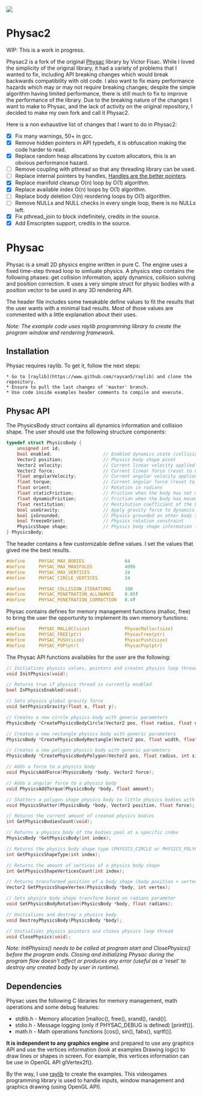 <img src="https://github.com/victorfisac/Physac/blob/master/icon/physac_256x256.png">

# Physac2

WIP: This is a work in progress.

Physac2 is a fork of the original [Physac](https://github.com/victorfisac/Physac) library by Victor Fisac.
While I loved the simplicity of the original library, it had a variety of problems that I wanted to fix,
including API breaking changes which would break backwards compatibility with old code.
I also want to fix many performance hazards which may or may not require breaking changes;
despite the simple algorithm having limited performance, there is still much to fix to improve the performance of the library.
Due to the breaking nature of the changes I want to make to Physac, and the lack of activity on the original repository,
I decided to make my own fork and call it Physac2.

Here is a non exhaustive list of changes that I want to do in Physac2:
- [x] Fix many warnings, 50+ in gcc.
- [x] Remove hidden pointers in API typedefs, it is obfuscation making the code harder to read.
- [x] Replace random heap allocations by custom allocators, this is an obvious performance hazard.
- [ ] Remove coupling with pthread so that any threading library can be used.
- [ ] Replace internal pointers by handles, [Handles are the better pointers](https://floooh.github.io/2018/06/17/handles-vs-pointers.html).
- [x] Replace manifold cleanup O(n) loop by O(1) algorithm.
- [x] Replace available index O(n) loops by O(1) algorithm.
- [ ] Replace body deletion O(n) reordering loops by O(1) algorithm.
- [ ] Remove NULLs and NULL checks in every single loop, there is no NULLs left.
- [x] Fix pthread_join to block indefinitely, credits in the source.
- [x] Add Emscripten support, credits in the source.

# Physac

Physac is a small 2D physics engine written in pure C. The engine uses a fixed time-step thread loop to simluate physics.
A physics step contains the following phases: get collision information, apply dynamics, collision solving and position correction. It uses a very simple struct for physic bodies with a position vector to be used in any 3D rendering API.

The header file includes some tweakable define values to fit the results that the user wants with a minimal bad results. Most of those values are commented with a little explanation about their uses.

_Note: The example code uses raylib programming library to create the program window and rendering framework._

Installation
-----

Physac requires raylib. To get it, follow the next steps:

    * Go to [raylib](https://www.github.com/raysan5/raylib) and clone the repository.
    * Ensure to pull the last changes of 'master' branch.
    * Use code inside examples header comments to compile and execute.

Physac API
-----

The PhysicsBody struct contains all dynamics information and collision shape. The user should use the following structure components:
```c
typedef struct PhysicsBody {
    unsigned int id;
    bool enabled;                   // Enabled dynamics state (collisions are calculated anyway)
    Vector2 position;               // Physics body shape pivot
    Vector2 velocity;               // Current linear velocity applied to position
    Vector2 force;                  // Current linear force (reset to 0 every step)
    float angularVelocity;          // Current angular velocity applied to orient
    float torque;                   // Current angular force (reset to 0 every step)
    float orient;                   // Rotation in radians
    float staticFriction;           // Friction when the body has not movement (0 to 1)
    float dynamicFriction;          // Friction when the body has movement (0 to 1)
    float restitution;              // Restitution coefficient of the body (0 to 1)
    bool useGravity;                // Apply gravity force to dynamics
    bool isGrounded;                // Physics grounded on other body state
    bool freezeOrient;              // Physics rotation constraint
    PhysicsShape shape;             // Physics body shape information (type, radius, vertices, normals)
} PhysicsBody;
```
The header contains a few customizable define values. I set the values that gived me the best results.

```c
#define     PHYSAC_MAX_BODIES               64
#define     PHYSAC_MAX_MANIFOLDS            4096
#define     PHYSAC_MAX_VERTICES             24
#define     PHYSAC_CIRCLE_VERTICES          24

#define     PHYSAC_COLLISION_ITERATIONS     100
#define     PHYSAC_PENETRATION_ALLOWANCE    0.05f
#define     PHYSAC_PENETRATION_CORRECTION   0.4f
```

Physac contains defines for memory management functions (malloc, free) to bring the user the opportunity to implement its own memory functions:

<!--- TODO/NOTE: these should not be exposed so easily now that my FindIndex functions rely on internal allocator.. -->
```c
#define     PHYSAC_MALLOC(size)             PhysacMalloc(size)
#define     PHYSAC_FREE(ptr)                PhysacFree(ptr)
#define     PHYSAC_PUSH(size)               PhysacPush(size)
#define     PHYSAC_POP(ptr)                 PhysacPop(ptr)
```

The Physac API functions availables for the user are the following:

```c
// Initializes physics values, pointers and creates physics loop thread
void InitPhysics(void);

// Returns true if physics thread is currently enabled
bool IsPhysicsEnabled(void);

// Sets physics global gravity force
void SetPhysicsGravity(float x, float y);

// Creates a new circle physics body with generic parameters
PhysicsBody *CreatePhysicsBodyCircle(Vector2 pos, float radius, float density);

// Creates a new rectangle physics body with generic parameters
PhysicsBody *CreatePhysicsBodyRectangle(Vector2 pos, float width, float height, float density);

// Creates a new polygon physics body with generic parameters
PhysicsBody *CreatePhysicsBodyPolygon(Vector2 pos, float radius, int sides, float density);

// Adds a force to a physics body
void PhysicsAddForce(PhysicsBody *body, Vector2 force);

// Adds a angular force to a physics body
void PhysicsAddTorque(PhysicsBody *body, float amount);

// Shatters a polygon shape physics body to little physics bodies with explosion force
void PhysicsShatter(PhysicsBody *body, Vector2 position, float force);

// Returns the current amount of created physics bodies
int GetPhysicsBodiesCount(void);

// Returns a physics body of the bodies pool at a specific index
PhysicsBody *GetPhysicsBody(int index);

// Returns the physics body shape type (PHYSICS_CIRCLE or PHYSICS_POLYGON)
int GetPhysicsShapeType(int index);

// Returns the amount of vertices of a physics body shape
int GetPhysicsShapeVerticesCount(int index);

// Returns transformed position of a body shape (body position + vertex transformed position)
Vector2 GetPhysicsShapeVertex(PhysicsBody *body, int vertex);

// Sets physics body shape transform based on radians parameter
void SetPhysicsBodyRotation(PhysicsBody *body, float radians);

// Unitializes and destroy a physics body
void DestroyPhysicsBody(PhysicsBody *body);

// Unitializes physics pointers and closes physics loop thread
void ClosePhysics(void);
```
_Note: InitPhysics() needs to be called at program start and ClosePhysics() before the program ends. Closing and initializing Physac during the program flow doesn't affect or produces any error (useful as a 'reset' to destroy any created body by user in runtime)._

Dependencies
-----

Physac uses the following C libraries for memory management, math operations and some debug features:

   *  stdlib.h - Memory allocation [malloc(), free(), srand(), rand()].
   *  stdio.h  - Message logging (only if PHYSAC_DEBUG is defined) [printf()].
   *  math.h   - Math operations functions [cos(), sin(), fabs(), sqrtf()].

**It is independent to any graphics engine** and prepared to use any graphics API and use the vertices information (look at examples Drawing logic) to draw lines or shapes in screen. For example, this vertices information can be use in OpenGL API glVertex2f().

By the way, I use [raylib](http://www.raylib.com) to create the examples. This videogames programming library is used to handle inputs, window management and graphics drawing (using OpenGL API).
